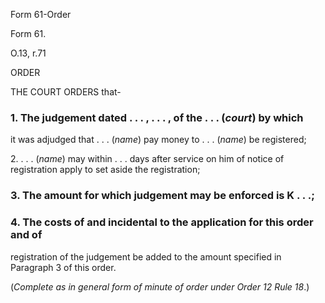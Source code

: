 Form 61-Order

Form 61.

O.13, r.71

ORDER

THE COURT ORDERS that-

### 1\. The judgement dated . . . , . . . , of the . . . (*court*) by which
it was adjudged that . . . (*name*) pay money to . . . (*name*) be
registered;

2\. . . . (*name*) may within . . . days after service on him of notice
of registration apply to set aside the registration;

### 3\. The amount for which judgement may be enforced is K . . .;

### 4\. The costs of and incidental to the application for this order and of
registration of the judgement be added to the amount specified in
Paragraph 3 of this order.

(*Complete as in general form of minute of order under Order 12 Rule
18*.)

